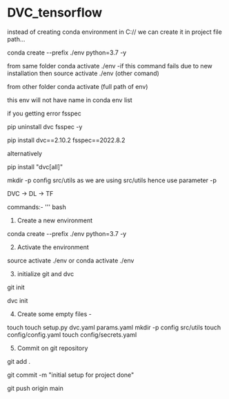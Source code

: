 # DVC_tensorflow

instead of creating conda environment in C:// we can create it in project file path...


conda create --prefix ./env python=3.7 -y

from same folder conda activate ./env -if this command fails due to new installation then source activate ./env (other comand)

from other folder conda activate (full path of env) 

this env will not have name in conda env list

if you getting error fsspec

pip uninstall dvc fsspec -y

pip install dvc==2.10.2 fsspec==2022.8.2

alternatively

pip install "dvc[all]"

mkdir -p config src/utils   as we are using src/utils hence use parameter -p


DVC -> DL -> TF 

commands:- 
''' bash

1. Create a new environment

conda create --prefix ./env python=3.7 -y

2. Activate the environment

source activate ./env or conda activate ./env

3. initialize git and dvc

git init

dvc init

4. Create some empty files -

touch 
touch setup.py dvc.yaml params.yaml
mkdir -p config src/utils
touch config/config.yaml
touch config/secrets.yaml

5. Commit on git repository 

git add .

git commit -m "initial setup for project done"

git push origin main